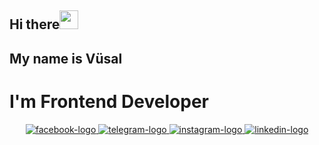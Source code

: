 
## Hi there<img src="https://media.giphy.com/media/hvRJCLFzcasrR4ia7z/giphy.gif" width="30px"/>
## My name is Vüsal
# I'm Frontend Developer
<div id="badges" align="center">
    <a href="https://www.facebook.com/vslrzy/">
        <img src="https://img.shields.io/badge/Facebook-blue?logo=facebook&logoColor=white&style=for-the-badge" alt="facebook-logo"/>
    </a>
    <a href="https://t.me/vusalvl">
        <img src="https://img.shields.io/badge/Telegram-gray?logo=telegram&logoColor=white&style=for-the-badge" alt="telegram-logo"/>
    </a>
    <a href="https://www.instagram.com/vsl_vl/">
        <img src="https://img.shields.io/badge/Instagram-red?logo=instagram&logoColor=white&style=for-the-badge" alt="instagram-logo"/>
    </a>
    <a href="https://www.linkedin.com/in/vsal-rzayev-055551211/">
        <img src="https://img.shields.io/badge/LinkedIn-blue?logo=linkedin&logoColor=white&style=for-the-badge" alt="linkedin-logo" />
    </a>
</div>

